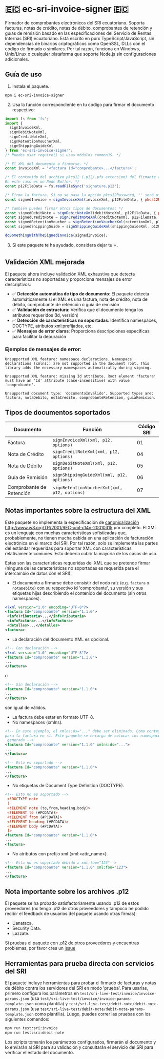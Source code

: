 # 🇪🇨 ec-sri-invoice-signer 🇪🇨
Firmador de comprobantes electrónicos del SRI ecuatoriano. Soporta facturas, notas de crédito, notas de débito, comprobantes de retención y guías de remisión basado en las especificaciones del Servicio de Rentas Internas (SRI) ecuatoriano. Está escrito en puro TypeScript/JavaScript, sin dependencias de binarios criptográficos como OpenSSL, DLLs con el código de firmado o similares.
Por tal razón, funciona en Windows, Unix/Linux o cualquier plataforma que soporte Node.js sin configuraciones adicionales.

## Guía de uso

1. Instala el paquete.
  ```bash
  npm i ec-sri-invoice-signer
  ```
2. Usa la función correspondiente en tu código para firmar el documento respectivo:
  ```js
  import fs from 'fs';
  import {
    signInvoiceXml,
    signDebitNoteXml,
    signCreditNoteXml,
    signRetentionVoucherXml,
    signShippingGuideXml
  } from 'ec-sri-invoice-signer';
  /* Puedes usar require() si usas módulos commonJS. */

  /* El XML del documento a firmarse. */
  const invoiceXml = '<factura id="comprobante>...</factura>';

  /* El contenido del archivo pkcs12 (.p12/.pfx extension) del firmante representado como Node Buffer o string base64.
  En este caso es un Node Buffer. */
  const p12FileData = fs.readFileSync('signature.p12');

  /* Firma la factura. Si no se pasa la opción pkcs12Password, '' será usada como contraseña. */
  const signedInvoice = signInvoiceXml(invoiceXml, p12FileData, { pkcs12Password: 'thePKCS12FilePassword' });

  /* También puedes firmar otros tipos de documentos: */
  const signedDebitNote = signDebitNoteXml(debitNoteXml, p12FileData, { pkcs12Password: 'thePKCS12FilePassword' });
  const signedCreditNote = signCreditNoteXml(creditNoteXml, p12FileData, { pkcs12Password: 'thePKCS12FilePassword' });
  const signedRetentionVoucher = signRetentionVoucherXml(retentionXml, p12FileData, { pkcs12Password: 'thePKCS12FilePassword' });
  const signedShippingGuide = signShippingGuideXml(shippingGuideXml, p12FileData, { pkcs12Password: 'thePKCS12FilePassword' });

  doSomethingWithTheSignedInvoice(signedInvoice);
  ```
3. Si este paquete te ha ayudado, considera dejar tu ⭐.

## Validación XML mejorada

El paquete ahora incluye validación XML exhaustiva que detecta características no soportadas y proporciona mensajes de error descriptivos:

- ✅ **Detección automática de tipo de documento**: El paquete detecta automáticamente si el XML es una factura, nota de crédito, nota de débito, comprobante de retención o guía de remisión
- ✅ **Validación de estructura**: Verifica que el documento tenga los atributos requeridos (Id, versión)
- ✅ **Detección de características no soportadas**: Identifica namespaces, DOCTYPE, atributos xml:prefijados, etc.
- ✅ **Mensajes de error claros**: Proporciona descripciones específicas para facilitar la depuración

### Ejemplos de mensajes de error:
```
Unsupported XML feature: namespace declarations. Namespace declarations (xmlns:) are not supported in the document root. This library adds the necessary namespaces automatically during signing.

Unsupported XML feature: missing Id attribute. Root element 'factura' must have an 'Id' attribute (case-insensitive) with value 'comprobante'.

Unsupported document type: 'documentoInvalido'. Supported types are: factura, notaDebito, notaCredito, comprobanteRetencion, guiaRemision.
```

## Tipos de documentos soportados

| Documento | Función | Código SRI |
|-----------|---------|------------|
| Factura | `signInvoiceXml(xml, p12, options)` | 01 |
| Nota de Crédito | `signCreditNoteXml(xml, p12, options)` | 04 |
| Nota de Débito | `signDebitNoteXml(xml, p12, options)` | 05 |
| Guía de Remisión | `signShippingGuideXml(xml, p12, options)` | 06 |
| Comprobante de Retención | `signRetentionVoucherXml(xml, p12, options)` | 07 |

 ## Notas importantes sobre la estructura del XML
 Este paquete no implementa la especificación de [canonicalización](https://en.wikipedia.org/wiki/Canonicalization) http://www.w3.org/TR/2001/REC-xml-c14n-20010315 por completo.
 El XML es un lenguaje con muchas características sofisticadas que, probablemente, no tienen mucha cabida en una aplicación de facturación electrónica en el marco del SRI.
 Por tal razón, solo se implementa las partes del estándar requeridas para soportar XML con características relativamente comunes. Esto debería cubrir la mayoría de los casos de uso.

 Estas son las características requeridas del XML que se pretende firmar (ninguna de las características no soportadas es requerida para el intercambio de datos con el SRI):
 - El documento a firmarse debe consistir del nodo raíz (e.g. `factura` o `notaDebito`) con su respectivo id 'comprobante', su versión y sus etiquetas hijas describiendo el contenido del documento (sin otros namespaces).
 ```xml
 <?xml version="1.0" encoding="UTF-8"?>
 <factura Id="comprobante" version="1.1.0">
  <infoTributaria>...</infoTributaria>
  <infoFactura>...</infoFactura>
  <detalles>...</detalles>
 <factura>
 ```
 - La declaración del documento XML es opcional.
 ```xml
 <!-- Con declaración -->
 <?xml version="1.0" encoding="UTF-8"?>
 <factura Id="comprobante" version="1.1.0">
 ...
 </factura>
 ```
 o
 ```xml
 <!-- Sin declaración -->
 <factura Id="comprobante" version="1.1.0">
 ...
 </factura>
 ```
 son igual de válidos.
 - La factura debe estar en formato UTF-8.
 - No namespaces (xmlns).
 ```xml
 <!-- En este ejemplo, el xmlns:ds="..." debe ser eliminado. Como contexto, ningún namespace es necesario
 para la factura en sí. Este paquete se encarga de colocar los namespaces necesarios en la firma digital
  generada -->
 <factura Id="comprobante" version="1.1.0" xmlns:ds="...">
 ...
 </factura>
 ```

 ```xml
 <!-- Esto es soportado -->
 <factura Id="comprobante" version="1.1.0">
 ...
 </factura>
 ```
 - No etiquetas de Document Type Definition (DOCTYPE).
 ```xml
 <!-- Esto no es soportado -->
  <!DOCTYPE note
  [
  <!ELEMENT note (to,from,heading,body)>
  <!ELEMENT to (#PCDATA)>
  <!ELEMENT from (#PCDATA)>
  <!ELEMENT heading (#PCDATA)>
  <!ELEMENT body (#PCDATA)>
  ]>
 <factura Id="comprobante" version="1.1.0">
 ...
 <factura>
 ```
 - No atributos con prefijo xml (xml:<attr_name>).
 ```xml
 <!-- Esto no es soportado debido a xml:foo="123"-->
 <factura Id="comprobante" version="1.1.0" xml:foo="123">
 ...
 </factura>
 ```

## Nota importante sobre los archivos .p12
El paquete se ha probado satisfactoriamente usando .p12 de estos proveedores (no tengo .p12 de otros proveedores y tampoco he podido recibir el feedback de usuarios del paquete usando otras firmas):
- Uanataca.
- Security Data.
- Lazzate.

Si pruebas el paquete con .p12 de otros proveedores y encuentras problemas, por favor crea un [issue](https://github.com/bryancalisto/ec-sri-invoice-signer/issues)


## Herramientas para prueba directa con servicios del SRI
El paquete incluye herramientas para probar el firmado de facturas y notas de débito contra los servidores del SRI en modo 'prueba'.
Para usarlas, primero configura los parámetros en `test/sri-live-test/invoice/invoice-params.json` (usa `test/sri-live-test/invoice/invoice-params-template.json` como plantilla) y `test/sri-live-test/debit-note/debit-note-params.json` (usa `test/sri-live-test/debit-note/debit-note-params-template.json` como plantilla).
Luego, puedes correr las pruebas con los siguientes comandos:

```bash
npm run test:sri:invoice
npm run test:sri:debit-note
```

Los scripts tomarán los parámetros configurados, firmarán el documento y lo enviarán al SRI para su validación y consultarán el servicio del SRI para verificar el estado del documento.
